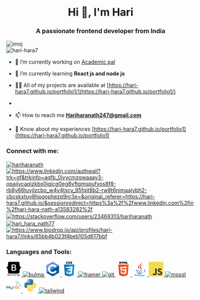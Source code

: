 <h1 align="center">Hi 👋, I'm Hari</h1>
<h3 align="center">A passionate frontend developer from India</h3>
<img  align="right" alt="imoj" width="650" src="https://media.licdn.com/dms/image/D5612AQGOmwfIE5mlWA/article-cover_image-shrink_720_1280/0/1674617947228?e=2147483647&v=beta&t=FTU_isQ6VYfV5D_ueFHPWvT8ZqgDeJG3yr8Mi8lpfk0">
<p align="left"> <img src="https://komarev.com/ghpvc/?username=hari-hara7&label=Profile%20views&color=0e75b6&style=flat" alt="hari-hara7" /> </p>

- 🔭 I’m currently working on [Academic pal](https://academicpal.vercel.app/)

- 🌱 I’m currently learning **React js and node js**

- 👨‍💻 All of my projects are available at [https://hari-hara7.github.io/portfolio1/](https://hari-hara7.github.io/portfolio1/)

- 

- 📫 How to reach me **Hariharanath247@gmail.com**

- 📄 Know about my experiences [https://hari-hara7.github.io/portfolio1](https://hari-hara7.github.io/portfolio1)

  

<h3 align="left">Connect with me:</h3>
<p align="left">
<a href="https://twitter.com/hariharanath" target="blank"><img align="center" src="https://raw.githubusercontent.com/rahuldkjain/github-profile-readme-generator/master/src/images/icons/Social/twitter.svg" alt="hariharanath" height="30" width="40" /></a>
<a href="https://linkedin.com/in/https://www.linkedin.com/authwall?trk=gf&trkinfo=aqfb_0ivycmzgwaaay3-opaijycaqizkbx0jgjcg0eg8vftgmspufvos8f8-rb8y66tuvjlzcbo_w4v4tscy_95fqit8b2-rw8t6nimaajybh2-cbcskxtuy8hpqophezp9rc3e=&original_referer=https://hari-hara7.github.io/&sessionredirect=https%3a%2f%2fwww.linkedin.com%2fin%2fhari-hara-nath-a13583282%2f" target="blank"><img align="center" src="https://raw.githubusercontent.com/rahuldkjain/github-profile-readme-generator/master/src/images/icons/Social/linked-in-alt.svg" alt="https://www.linkedin.com/authwall?trk=gf&trkinfo=aqfb_0ivycmzgwaaay3-opaijycaqizkbx0jgjcg0eg8vftgmspufvos8f8-rb8y66tuvjlzcbo_w4v4tscy_95fqit8b2-rw8t6nimaajybh2-cbcskxtuy8hpqophezp9rc3e=&original_referer=https://hari-hara7.github.io/&sessionredirect=https%3a%2f%2fwww.linkedin.com%2fin%2fhari-hara-nath-a13583282%2f" height="30" width="40" /></a>
<a href="https://stackoverflow.com/users/https://stackoverflow.com/users/23469313/hariharanath" target="blank"><img align="center" src="https://raw.githubusercontent.com/rahuldkjain/github-profile-readme-generator/master/src/images/icons/Social/stack-overflow.svg" alt="https://stackoverflow.com/users/23469313/hariharanath" height="30" width="40" /></a>
<a href="https://instagram.com/hari_hara_nath77" target="blank"><img align="center" src="https://raw.githubusercontent.com/rahuldkjain/github-profile-readme-generator/master/src/images/icons/Social/instagram.svg" alt="hari_hara_nath77" height="30" width="40" /></a>
<a href="https://www.leetcode.com/https://www.biodrop.io/api/profiles/hari-hara7/links/65bb4b023f4beb105d617bbf" target="blank"><img align="center" src="https://raw.githubusercontent.com/rahuldkjain/github-profile-readme-generator/master/src/images/icons/Social/leet-code.svg" alt="https://www.biodrop.io/api/profiles/hari-hara7/links/65bb4b023f4beb105d617bbf" height="30" width="40" /></a>
</p>

<h3 align="left">Languages and Tools:</h3>
<p align="left"> <a href="https://getbootstrap.com" target="_blank" rel="noreferrer"> <img src="https://raw.githubusercontent.com/devicons/devicon/master/icons/bootstrap/bootstrap-plain-wordmark.svg" alt="bootstrap" width="40" height="40"/> </a> <a href="https://bulma.io/" target="_blank" rel="noreferrer"> <img src="https://raw.githubusercontent.com/gilbarbara/logos/804dc257b59e144eaca5bc6ffd16949752c6f789/logos/bulma.svg" alt="bulma" width="40" height="40"/> </a> <a href="https://www.cprogramming.com/" target="_blank" rel="noreferrer"> <img src="https://raw.githubusercontent.com/devicons/devicon/master/icons/c/c-original.svg" alt="c" width="40" height="40"/> </a> <a href="https://www.w3schools.com/css/" target="_blank" rel="noreferrer"> <img src="https://raw.githubusercontent.com/devicons/devicon/master/icons/css3/css3-original-wordmark.svg" alt="css3" width="40" height="40"/> </a> <a href="https://www.framer.com/" target="_blank" rel="noreferrer"> <img src="https://www.vectorlogo.zone/logos/framer/framer-icon.svg" alt="framer" width="40" height="40"/> </a> <a href="https://git-scm.com/" target="_blank" rel="noreferrer"> <img src="https://www.vectorlogo.zone/logos/git-scm/git-scm-icon.svg" alt="git" width="40" height="40"/> </a> <a href="https://www.w3.org/html/" target="_blank" rel="noreferrer"> <img src="https://raw.githubusercontent.com/devicons/devicon/master/icons/html5/html5-original-wordmark.svg" alt="html5" width="40" height="40"/> </a> <a href="https://www.java.com" target="_blank" rel="noreferrer"> <img src="https://raw.githubusercontent.com/devicons/devicon/master/icons/java/java-original.svg" alt="java" width="40" height="40"/> </a> <a href="https://developer.mozilla.org/en-US/docs/Web/JavaScript" target="_blank" rel="noreferrer"> <img src="https://raw.githubusercontent.com/devicons/devicon/master/icons/javascript/javascript-original.svg" alt="javascript" width="40" height="40"/> </a> <a href="https://www.microsoft.com/en-us/sql-server" target="_blank" rel="noreferrer"> <img src="https://www.svgrepo.com/show/303229/microsoft-sql-server-logo.svg" alt="mssql" width="40" height="40"/> </a> <a href="https://www.mysql.com/" target="_blank" rel="noreferrer"> <img src="https://raw.githubusercontent.com/devicons/devicon/master/icons/mysql/mysql-original-wordmark.svg" alt="mysql" width="40" height="40"/> </a> <a href="https://www.python.org" target="_blank" rel="noreferrer"> <img src="https://raw.githubusercontent.com/devicons/devicon/master/icons/python/python-original.svg" alt="python" width="40" height="40"/> </a> <a href="https://tailwindcss.com/" target="_blank" rel="noreferrer"> <img src="https://www.vectorlogo.zone/logos/tailwindcss/tailwindcss-icon.svg" alt="tailwind" width="40" height="40"/> </a> </p>
